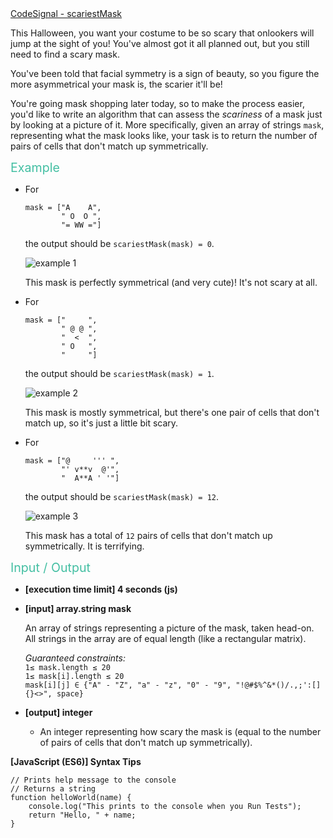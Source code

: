 <div><a href="https://app.codesignal.com/challenge/3uWE2yHxBSBk2NGNF" target="_blank">CodeSignal - scariestMask</a></div>
<div class="markdown"><p>This Halloween, you want your costume to be so scary that onlookers will jump at the sight of you! You've almost got it all planned out, but you still need to find a scary mask.</p>
<p>You've been told that facial symmetry is a sign of beauty, so you figure the more asymmetrical your mask is, the scarier it'll be!</p>
<p>You're going mask shopping later today, so to make the process easier, you'd like to write an algorithm that can assess the <em>scariness</em> of a mask just by looking at a picture of it. More specifically, given an array of strings <code>mask</code>, representing what the mask looks like, your task is to return the number of pairs of cells that don't match up symmetrically.</p>
<p><span style="color:#44BFA3;font-size:1.4em;">Example</span></p>
<ul>
<li>
<p>For</p>
<pre><code>mask = ["A    A",
        " O  O ",
        "= WW ="]
</code></pre>
<p>the output should be <code>scariestMask(mask) = 0</code>.</p>
<p><img src="https://codesignal.s3.amazonaws.com/uploads/1540497449945/scariestMask1.png" alt="example 1"></p>
<p>This mask is perfectly symmetrical (and very cute)! It's not scary at all.</p>
</li>
<li>
<p>For</p>
<pre><code>mask = ["     ",
        " @ @ ",
        "  &lt;  ",
        " O   ",
        "     "]
</code></pre>
<p>the output should be <code>scariestMask(mask) = 1</code>.</p>
<p><img src="https://codesignal.s3.amazonaws.com/uploads/1540497450052/scariestMask2.png" alt="example 2"></p>
<p>This mask is mostly symmetrical, but there's one pair of cells that don't match up, so it's just a little bit scary.</p>
</li>
<li>
<p>For</p>
<pre><code>mask = ["@     ''' ",
        "' v**v  @'",
        "  A**A ' '"]
</code></pre>
<p>the output should be <code>scariestMask(mask) = 12</code>.</p>
<p><img src="https://codesignal.s3.amazonaws.com/uploads/1540497450110/scariestMask3.png" alt="example 3"></p>
<p>This mask has a total of <code>12</code> pairs of cells that don't match up symmetrically. It is terrifying.</p>
</li>
</ul>
<p><span style="color:#44BFA3;font-size:1.4em;">Input / Output</span></p>
<ul>
<li>
<p><strong>[execution time limit] 4 seconds (js)</strong></p>
</li>
<li>
<p><strong>[input] array.string mask</strong></p>
<p>An array of strings representing a picture of the mask, taken head-on. All strings in the array are of equal length (like a rectangular matrix).</p>
<p><em>Guaranteed constraints:</em><br>
<code>1≤ mask.length ≤ 20</code><br>
<code>1≤ mask[i].length ≤ 20</code><br>
<code>mask[i][j] ∈ {"A" - "Z", "a" - "z", "0" - "9", "!@#$%^&amp;*()/.,;':[]{}&lt;&gt;", space}</code></p>
</li>
<li>
<p><strong>[output] integer</strong></p>
<ul>
<li>An integer representing how scary the mask is (equal to the number of pairs of cells that don't match up symmetrically).</li>
</ul>
</li>
</ul>
<p><strong>[JavaScript (ES6)] Syntax Tips</strong></p>
<pre><code class="language-javascript"><span class="hljs-comment">// Prints help message to the console</span>
<span class="hljs-comment">// Returns a string</span>
<span class="hljs-function"><span class="hljs-keyword">function</span> <span class="hljs-title">helloWorld</span>(<span class="hljs-params">name</span>) </span>{
    <span class="hljs-built_in">console</span>.log(<span class="hljs-string">"This prints to the console when you Run Tests"</span>);
    <span class="hljs-keyword">return</span> <span class="hljs-string">"Hello, "</span> + name;
}

</code></pre>
</div>